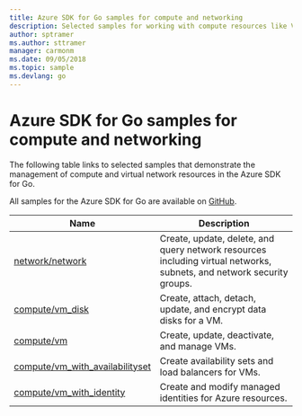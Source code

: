 ```yaml
---
title: Azure SDK for Go samples for compute and networking 
description: Selected samples for working with compute resources like VMs and virtual networks from the Azure SDK for Go.
author: sptramer
ms.author: sttramer
manager: carmonm
ms.date: 09/05/2018
ms.topic: sample
ms.devlang: go
---
```


# Azure SDK for Go samples for compute and networking

The following table links to selected samples that demonstrate the management of compute and virtual network resources in the Azure SDK for Go.

All samples for the Azure SDK for Go are available on [GitHub](https://github.com/Azure-Samples/azure-sdk-for-go-samples).

| Name | Description |
|------|-------------|
| [network/network](https://github.com/Azure-Samples/azure-sdk-for-go-samples/blob/master/network/network.go) | Create, update, delete, and query network resources including virtual networks, subnets, and network security groups. |
| [compute/vm_disk](https://github.com/Azure-Samples/azure-sdk-for-go-samples/blob/master/compute/vm_disk.go) | Create, attach, detach, update, and encrypt data disks for a VM. |
| [compute/vm](https://github.com/Azure-Samples/azure-sdk-for-go-samples/blob/master/compute/vm.go) | Create, update, deactivate, and manage VMs. |
| [compute/vm_with_availabilityset](https://github.com/Azure-Samples/azure-sdk-for-go-samples/blob/master/compute/vm_with_availabilityset.go) | Create availability sets and load balancers for VMs. |
| [compute/vm_with_identity](https://github.com/Azure-Samples/azure-sdk-for-go-samples/blob/master/compute/vm_with_identity.go) | Create and modify managed identities for Azure resources. | 
